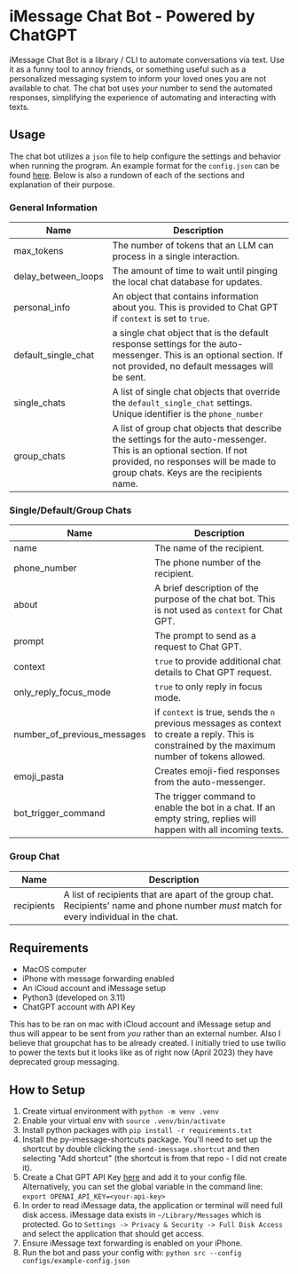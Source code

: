 # iMessage Chat Bot - Powered by ChatGPT

iMessage Chat Bot is a library / CLI to automate conversations via text. Use it as a funny tool to annoy friends,
or something useful such as a personalized messaging system to inform your loved ones you are not available to chat.
The chat bot uses *your* number to send the automated responses, simplifying the experience of automating and interacting with
texts.

## Usage
The chat bot utilizes a `json` file to help configure the settings and behavior when running the program. An example format for the
`config.json` can be found [here](./configs/example-config.json). Below is also a rundown of each of the sections and explanation
of their purpose.

### General Information

| Name | Description |
| --- | --- |
| max_tokens | The number of tokens that an LLM can process in a single interaction.
| delay_between_loops | The amount of time to wait until pinging the local chat database for updates.
| personal_info | An object that contains information about you. This is provided to Chat GPT if `context` is set to `true`.
| default_single_chat | a single chat object that is the default response settings for the auto-messenger. This is an optional section. If not provided, no default messages will be sent.
| single_chats | A list of single chat objects that override the `default_single_chat` settings. Unique identifier is the `phone_number`
| group_chats | A list of group chat objects that describe the settings for the auto-messenger. This is an optional section. If not provided, no responses will be made to group chats. Keys are the recipients name.

### Single/Default/Group Chats

| Name | Description |
| --- | --- |
| name | The name of the recipient.
| phone_number | The phone number of the recipient.
| about | A brief description of the purpose of the chat bot. This is not used as `context` for Chat GPT.
| prompt | The prompt to send as a request to Chat GPT.
| context | `true` to provide additional chat details to Chat GPT request.
| only_reply_focus_mode | `true` to only reply in focus mode. |
| number_of_previous_messages | if `context` is true, sends the `n` previous messages as context to create a reply. This is constrained by the maximum number of tokens allowed.
| emoji_pasta | Creates emoji-fied responses from the auto-messenger.
| bot_trigger_command | The trigger command to enable the bot in a chat. If an empty string, replies will happen with all incoming texts.

### Group Chat

| Name | Description |
| --- | --- |
| recipients | A list of recipients that are apart of the group chat. Recipients' name and phone number *must* match for every individual in the chat.

## Requirements

- MacOS computer
- iPhone with message forwarding enabled
- An iCloud account and iMessage setup
- Python3 (developed on 3.11)
- ChatGPT account with API Key

This has to be ran on mac with iCloud account and iMessage setup and thus will appear to be sent from *you* rather than an external number. Also I believe that groupchat has to be already created. I initially tried to use twilio to power the texts but it looks like as of right now (April 2023) they have deprecated group messaging.

## How to Setup
1. Create virtual environment with `python -m venv .venv`
2. Enable your virtual env with `source .venv/bin/activate`
2. Install python packages with `pip install -r requirements.txt`
4. Install the py-imessage-shortcuts package. You'll need to set up the shortcut by double clicking the `send-imessage.shortcut` and then selecting "Add shortcut" (the shortcut is from that repo - I did not create it).
5. Create a Chat GPT API Key [here](https://platform.openai.com/api-keys) and add it to your config file. Alternatively, you can set the global variable in the command line: `export OPENAI_API_KEY=<your-api-key>`
6. In order to read iMessage data, the application or terminal will need full disk access. iMessage data exists in `~/Library/Messages` which is protected. Go to `Settings -> Privacy & Security -> Full Disk Access` and select the application that should get access.
7. Ensure iMessage text forwarding is enabled on your iPhone.
8. Run the bot and pass your config with: `python src --config configs/example-config.json`